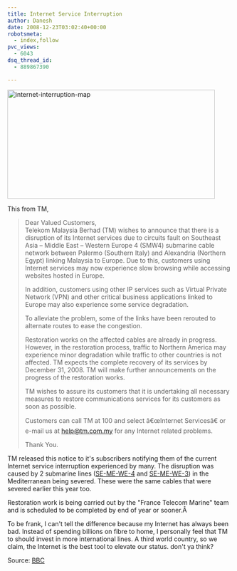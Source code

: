 ```yaml
---
title: Internet Service Interruption
author: Danesh
date: 2008-12-23T03:02:40+00:00
robotsmeta:
  - index,follow
pvc_views:
  - 6043
dsq_thread_id:
  - 889867390

---
```

<img loading="lazy" class="alignnone size-full wp-image-1083" title="internet-interruption-map" src="/wp-content/uploads/2008/12/internet-interruption-map.gif" alt="internet-interruption-map" width="466" height="245" />

This from TM,

> Dear Valued Customers,  
> Telekom Malaysia Berhad (TM) wishes to announce that there is a disruption of its Internet services due to circuits fault on Southeast Asia &#8211; Middle East &#8211; Western Europe 4 (SMW4) submarine cable network between Palermo (Southern Italy) and Alexandria (Northern Egypt) linking Malaysia to Europe. Due to this, customers using Internet services may now experience slow browsing while accessing websites hosted in Europe.
> 
> In addition, customers using other IP services such as Virtual Private Network (VPN) and other critical business applications linked to Europe may also experience some service degradation.
> 
> To alleviate the problem, some of the links have been rerouted to alternate routes to ease the congestion.
> 
> Restoration works on the affected cables are already in progress. However, in the restoration process, traffic to Northern America may experience minor degradation while traffic to other countries is not affected. TM expects the complete recovery of its services by December 31, 2008. TM will make further announcements on the progress of the restoration works.
> 
> TM wishes to assure its customers that it is undertaking all necessary measures to restore communications services for its customers as soon as possible.
> 
> Customers can call TM at 100 and select â€œInternet Servicesâ€ or e-mail us at help@tm.com.my for any Internet related problems.
> 
> Thank You.

TM released this notice to it's subscribers notifying them of the current Internet service interruption experienced by many. The disruption was caused by 2 submarine lines ([SE-ME-WE-4][1] and [SE-ME-WE-3][2]) in the Mediterranean being severed. These were the same cables that were severed earlier this year too.

Restoration work is being carried out by the "France Telecom Marine" team and is scheduled to be completed by end of year or sooner.Â 

To be frank, I can't tell the difference because my Internet has always been bad. Instead of spending billions on fibre to home, I personally feel that TM to should invest in more international lines. A third world country, so we claim, the Internet is the best tool to elevate our status. don't ya think?

Source: [BBC][3]

 [1]: http://www.seamewe4.com/
 [2]: http://www.seamewe3.com/
 [3]: http://news.bbc.co.uk/2/hi/technology/7795320.stm